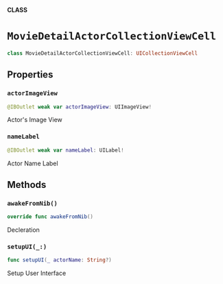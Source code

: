 **CLASS**

# `MovieDetailActorCollectionViewCell`

```swift
class MovieDetailActorCollectionViewCell: UICollectionViewCell
```

## Properties
### `actorImageView`

```swift
@IBOutlet weak var actorImageView: UIImageView!
```

Actor's Image View

### `nameLabel`

```swift
@IBOutlet weak var nameLabel: UILabel!
```

Actor Name Label

## Methods
### `awakeFromNib()`

```swift
override func awakeFromNib()
```

Decleration

### `setupUI(_:)`

```swift
func setupUI(_ actorName: String?)
```

Setup User Interface
